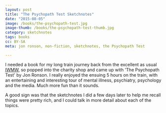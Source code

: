 ```yaml
---
layout: post
title: "The Psychopath Test Sketchnotes"
date: "2015-08-05"
image: /books/the-psychopath-test.jpg
image-thumb: /books/the-psychopath-test-thumb.jpg
category: sketchnotes
tags: books
cc: BY-SA
meta: jon ronson, non-fiction, sketchnotes, the Psychopath Test

---
```


I needed a book for my long train journey back from the excellent as usual [IWMW](/sketchnotes/iwmw15/), so popped into the charity shop and came up with 'The Psychopath Test' by Jon Ronson. I really enjoyed the ensuing 5 hours on the train, with an entertaining and interesting tour of mental illness, psychiatry, psychology and the media. Much more fun than it sounds.

A good sign was that the sketchnotes I did a few days later to help me recall things were pretty rich, and I could talk in more detail about each of the topics.
